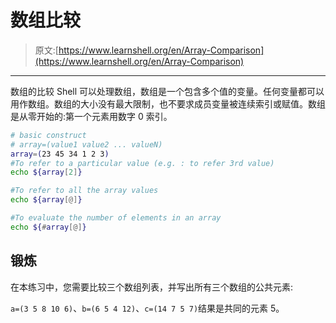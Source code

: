 # 数组比较

> 原文:[https://www.learnshell.org/en/Array-Comparison](https://www.learnshell.org/en/Array-Comparison)

* * *

数组的比较 Shell 可以处理数组，数组是一个包含多个值的变量。任何变量都可以用作数组。数组的大小没有最大限制，也不要求成员变量被连续索引或赋值。数组是从零开始的:第一个元素用数字 0 索引。

```sh
# basic construct
# array=(value1 value2 ... valueN)
array=(23 45 34 1 2 3)
#To refer to a particular value (e.g. : to refer 3rd value)
echo ${array[2]}

#To refer to all the array values
echo ${array[@]}

#To evaluate the number of elements in an array
echo ${#array[@]} 
```

## 锻炼

在本练习中，您需要比较三个数组列表，并写出所有三个数组的公共元素:

`a=(3 5 8 10 6)`、`b=(6 5 4 12)`、`c=(14 7 5 7)`结果是共同的元素 5。